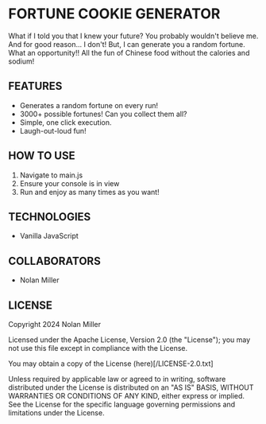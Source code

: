 FORTUNE COOKIE GENERATOR
========================

What if I told you that I knew your future? You probably wouldn't believe me. And for good reason... I don't! But, I can generate you a random fortune. What an opportunity!! All the fun of Chinese food without the calories and sodium! 

FEATURES
--------
+ Generates a random fortune on every run!
+ 3000+ possible fortunes! Can you collect them all?
+ Simple, one click execution.
+ Laugh-out-loud fun!

HOW TO USE
----------
1. Navigate to main.js
2. Ensure your console is in view
3. Run and enjoy as many times as you want!

TECHNOLOGIES
------------
+ Vanilla JavaScript

COLLABORATORS
-------------
+ Nolan Miller

LICENSE
-------
Copyright 2024 Nolan Miller

Licensed under the Apache License, Version 2.0 (the "License"); you may not use this file except in compliance with the License.

You may obtain a copy of the License (here)[/LICENSE-2.0.txt]

Unless required by applicable law or agreed to in writing, software
distributed under the License is distributed on an "AS IS" BASIS,
WITHOUT WARRANTIES OR CONDITIONS OF ANY KIND, either express or implied.
See the License for the specific language governing permissions and
limitations under the License.
